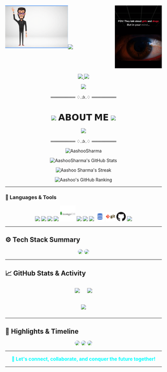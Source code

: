 <img src="./hello.gif" width="40%" /><img align='center' src="https://media.giphy.com/media/M9gbBd9nbDrOTu1Mqx/giphy.gif" width="30%"><img align='right' src="Mythinking.gif" width="30%">


<!--![Thinking](./Mythinking.gif)-->
<!--[![Watch the video](thumbnail.jpg)](My-mind-thinking.mp4)-->

<br><br><br>

<p align="center">
  <a href="https://www.linkedin.com/in/aashoosharma">
    <img src="https://img.shields.io/badge/Aashoo-Linkedin-0ff?style=for-the-badge&logo=linkedin" />
  </a>
  <a href="https://aashoosharma.netlify.app">
    <img src="https://img.shields.io/badge/Aashoo-Website-ff1493?style=for-the-badge&logo=firefox" />
  </a>
</p>
<!--<img src="./hello.gif">
<br>
<p align="center">
<a href="https://www.linkedin.com/in/aashoosharma"><img src="https://img.shields.io/badge/Aashoo-Linkedin-blue?style=for-the-badge&logo=appveyor" />
<a href="https://aashoosharma.netlify.app"><img src="https://img.shields.io/badge/Aashoo-Website-red?style=for-the-badge&logo=appveyor" />
</p>-->

 <p align="center">
  <img src="https://readme-typing-svg.herokuapp.com?color=0FF&lines=Hello+👋+I+am+Aashoo;Cybersecurity+%26+DevOps+Engineer;IoT+Enthusiast+%F0%9F%9A%80;AI+%26+ML+Lover+🤖" />
</p>

<div align="center" >════════ ♢.✰.♢ ════════</div>

<h1 align="center" ><img src="https://emojis.slackmojis.com/emojis/images/1531849430/4246/blob-sunglasses.gif?1531849430" width="30"/> 𝗔𝗕𝗢𝗨𝗧 𝗠𝗘 <img src="https://media.giphy.com/media/12oufCB0MyZ1Go/giphy.gif" width="50"></h1>

<p align="center">
  <img src="https://readme-typing-svg.herokuapp.com?font=Orbitron&size=20&duration=6000&color=FF0000&vCenter=true&multiline=true&width=900&height=100&lines=I’m+a+𝘽.𝙏𝙚𝙘𝙝+𝘾𝙎𝙀+2𝙣𝙙-𝙮𝙚𝙖𝙧+(4𝙩𝙝+𝙨𝙚𝙢𝙚𝙨𝙩𝙚𝙧)+student+at+𝗣𝗼𝗼𝗿𝗻𝗶𝗺𝗮+𝗖𝗼𝗹𝗹𝗲𝗴𝗲;passionate+about+building+𝗶𝗻𝗻𝗼𝘃𝗮𝘁𝗶𝘃𝗲+𝘀𝗼𝗹𝘂𝘁𝗶𝗼𝗻𝘀+in+𝘾𝙮𝙗𝙚𝙧𝙨𝙚𝙘𝙪𝙧𝙞𝙩𝙮%2C+𝘿𝙚𝙫𝙊𝙥𝙨%2C+𝙄𝙤𝙏%2C+𝙋𝙮𝙩𝙝𝙤𝙣%2C+𝙖𝙣𝙙+𝘼𝙄.;My+journey+includes+solid+𝘁𝗲𝗰𝗵𝗻𝗶𝗰𝗮𝗹+𝘀𝗸𝗶𝗹𝗹𝘀+and+𝗺𝗲𝗻𝘁𝗼𝗿𝗶𝗻𝗴+experience." />
</p>
<!--
<p align="center">
  <img src="https://readme-typing-svg.herokuapp.com?font=Orbitron&size=20&duration=6000&color=FFFF00&vCenter=true&multiline=true&width=900&height=100&lines=I’m+a+𝘽.𝙏𝙚𝙘𝙝+𝘾𝙎𝙀+2𝙣𝙙-𝙮𝙚𝙖𝙧+(4𝙩𝙝+𝙨𝙚𝙢𝙚𝙨𝙩𝙚𝙧)+student+at+𝗣𝗼𝗼𝗿𝗻𝗶𝗺𝗮+𝗖𝗼𝗹𝗹𝗲𝗴𝗲;passionate+about+building+𝗶𝗻𝗻𝗼𝘃𝗮𝘁𝗶𝘃𝗲+𝘀𝗼𝗹𝘂𝘁𝗶𝗼𝗻𝘀+in+𝘾𝙮𝙗𝙚𝙧𝙨𝙚𝙘𝙪𝙧𝙞𝙩𝙮%2C+𝘿𝙚𝙫𝙊𝙥𝙨%2C+𝙄𝙤𝙏%2C+𝙋𝙮𝙩𝙝𝙤𝙣%2C+𝙖𝙣𝙙+𝘼𝙄.;My+journey+includes+solid+𝘁𝗲𝗰𝗵𝗻𝗶𝗰𝗮𝗹+𝘀𝗸𝗶𝗹𝗹𝘀+and+𝗺𝗲𝗻𝘁𝗼𝗿𝗶𝗻𝗴+experience." />
</p>
-->
<!--
I’m a 𝘽.𝙏𝙚𝙘𝙝 𝘾𝙎𝙀 2𝙣𝙙-𝙮𝙚𝙖𝙧 (4𝙩𝙝 𝙨𝙚𝙢𝙚𝙨𝙩𝙚𝙧) student at 𝗣𝗼𝗼𝗿𝗻𝗶𝗺𝗮 𝗖𝗼𝗹𝗹𝗲𝗴𝗲, passionate about building 𝗶𝗻𝗻𝗼𝘃𝗮𝘁𝗶𝘃𝗲 𝘀𝗼𝗹𝘂𝘁𝗶𝗼𝗻𝘀 in 𝘾𝙮𝙗𝙚𝙧𝙨𝙚𝙘𝙪𝙧𝙞𝙩𝙮, 𝘿𝙚𝙫𝙊𝙥𝙨, 𝙄𝙤𝙏, 𝙋𝙮𝙩𝙝𝙤𝙣, 𝙖𝙣𝙙 𝘼𝙄. My journey includes solid 𝘁𝗲𝗰𝗵𝗻𝗶𝗰𝗮𝗹 𝘀𝗸𝗶𝗹𝗹𝘀 and 𝗺𝗲𝗻𝘁𝗼𝗿𝗶𝗻𝗴 experience.
-->
<div align="center" >════════ ♢.✰.♢ ════════</div>
<!--<h3 align="center">devOps Engineer</h3>-->
<p align="center"> <img src="https://komarev.com/ghpvc/?username=AashooSharma&label=Profile%20views&color=0e75b6&style=flat" alt="AashooSharma" /> </p>

<p align="center">
  <img src="https://github-readme-stats.vercel.app/api?username=AashooSharma&show_icons=true&theme=tokyonight&hide_border=true&border_radius=15" alt="AashooSharma's GitHub Stats" />
</p>

<p align="center">
  <img src="https://github-readme-streak-stats.herokuapp.com/?user=AashooSharma&theme=tokyonight&hide_border=true&border_radius=15" alt="Aashoo Sharma's Streak" />
</p>

<p align="center">
  <img src="https://github-readme-stats.vercel.app/api?username=aashoosharma&rank_icon=percentile" alt="Aashoo's GitHub Ranking" />
</p>

---

### 🚀 Languages & Tools

<p align="center">
  <img src="https://seeklogo.com/images/C/c-logo-43CE78FF9C-seeklogo.com.png" width="30px" />
  <img src="https://github.com/mohitjaisal/ImageStore/blob/master/RawImages/html.png" width="30px" />
  <img src="https://github.com/mohitjaisal/ImageStore/blob/master/RawImages/css.png" width="30px" />
  <img src="https://github.com/mohitjaisal/ImageStore/blob/master/RawImages/javascript.png" width="30px" />
  <img src="https://raw.githubusercontent.com/github/explore/80688e429a7d4ef2fca1e82350fe8e3517d3494d/topics/mongodb/mongodb.png" width="50px" />
  <img src="https://www.vectorlogo.zone/logos/expressjs/expressjs-icon.svg" width="50px" />
  <img src="https://github.com/mohitjaisal/ImageStore/blob/master/RawImages/react.png" width="30px" />
  <img src="https://www.vectorlogo.zone/logos/nodejs/nodejs-icon.svg" width="30px" />
  <img src="https://raw.githubusercontent.com/github/explore/80688e429a7d4ef2fca1e82350fe8e3517d3494d/topics/sql/sql.png" width="30px" />
  <img src="https://raw.githubusercontent.com/github/explore/80688e429a7d4ef2fca1e82350fe8e3517d3494d/topics/git/git.png" width="30px" />
  <img src="https://raw.githubusercontent.com/github/explore/78df643247d429f6cc873026c0622819ad797942/topics/github/github.png" width="30px" />
  <img src="https://github.com/mohitjaisal/ImageStore/blob/master/RawImages/visual-studio-code.png" width="30px" />
</p>

---

## ⚙️ Tech Stack Summary

<p align="center">
  <img src="https://github-profile-summary-cards.vercel.app/api/cards/repos-per-language?username=aashoosharma&theme=tokyonight" style="border-radius: 15px;" />
  <img src="https://github-profile-summary-cards.vercel.app/api/cards/most-commit-language?username=aashoosharma&theme=tokyonight" style="border-radius: 15px;" />
</p>

---

## 📈 GitHub Stats & Activity

<p align="center">
  <img src="https://github-readme-stats.vercel.app/api?username=aashoosharma&show_icons=true&theme=tokyonight&hide_border=true&border_radius=15" style="margin: 10px;" />
  <img src="https://github-readme-stats.vercel.app/api/top-langs/?username=aashoosharma&layout=compact&theme=tokyonight&hide_border=true&border_radius=15" style="margin: 10px;" />
</p>

<p align="center">
  <img src="https://github-readme-activity-graph.vercel.app/graph?username=aashoosharma&theme=tokyo-night&hide_border=true&border_radius=15" style="margin: 10px;" />
</p>

---

## 🌟 Highlights & Timeline

<p align="center">
  <img src="https://github-profile-summary-cards.vercel.app/api/cards/profile-details?username=aashoosharma&theme=tokyonight" style="border-radius: 15px;" />
  <img src="https://github-profile-summary-cards.vercel.app/api/cards/stats?username=aashoosharma&theme=tokyonight" style="border-radius: 15px;" />
  <img src="https://github-profile-summary-cards.vercel.app/api/cards/productive-time?username=aashoosharma&theme=tokyonight&utcOffset=8" style="border-radius: 15px;" />
</p>

---

<p align="center" style="color: #0ff; font-weight: bold; font-size: 1.1em;">
  🚀 Let's connect, collaborate, and conquer the future together!
</p>

---

<!---
- 👋 Hi, I’m @AashooSharma
- 👀 I’m interested in Cybersecurity, DevOps, IoT, AI, ML
- 🌱 Currently learning full-stack & AI
- 💞️ Always up for collaboration on exciting futuristic tech
- 📫 Reach me at: aashoosharma8290@gmail.com
--->


<!--    
<p>&nbsp;<img align="center" src="https://github-readme-stats.vercel.app/api?username=AashooSharma&show_icons=true&locale=en" alt="AashooSharma" /></p>
<p><img align="center" src="https://github-readme-streak-stats.herokuapp.com/?user=AashooSharma&" alt="Aashoo Sharma" /></p>

### Languages and Tools:

<img align="left" alt="C++" width="26px" src="https://seeklogo.com/images/C/c-logo-43CE78FF9C-seeklogo.com.png" />

<img align="left" alt="HTML5" width="26px" src="https://github.com/mohitjaisal/ImageStore/blob/master/RawImages/html.png" />
<img align="left" alt="CSS3" width="26px" src="https://github.com/mohitjaisal/ImageStore/blob/master/RawImages/css.png" />
<img align="left" alt="JavaScript" width="26px" src="https://github.com/mohitjaisal/ImageStore/blob/master/RawImages/javascript.png" />
<img align="left" alt="MongoDB" width="56.1px" src="https://raw.githubusercontent.com/github/explore/80688e429a7d4ef2fca1e82350fe8e3517d3494d/topics/mongodb/mongodb.png" />
<img align="left" alt="express" width="56px" src="https://www.vectorlogo.zone/logos/expressjs/expressjs-ar21.svg" />
<img align="left" alt="React" width="36px" src="https://github.com/mohitjaisal/ImageStore/blob/master/RawImages/react.png" />
<img align="left" alt="Node.js" width="36px" src="https://www.vectorlogo.zone/logos/nodejs/nodejs-ar21.svg" />
<img align="left" alt="SQL" width="36px" src="https://raw.githubusercontent.com/github/explore/80688e429a7d4ef2fca1e82350fe8e3517d3494d/topics/sql/sql.png" />
<img align="left" alt="Git" width="36px" src="https://raw.githubusercontent.com/github/explore/80688e429a7d4ef2fca1e82350fe8e3517d3494d/topics/git/git.png" />
<img align="left" alt="GitHub" width="36px" src="https://raw.githubusercontent.com/github/explore/78df643247d429f6cc873026c0622819ad797942/topics/github/github.png" />
<img align="left" alt="Visual Studio Code" width="36px" src="https://github.com/mohitjaisal/ImageStore/blob/master/RawImages/visual-studio-code.png" />
<br />
<br />

## ⚙️ Technology Stack  

<p align="center">
  <img src="https://github-profile-summary-cards.vercel.app/api/cards/repos-per-language?username=aashoosharma&theme=tokyonight" alt="Repos per Language" style="border-radius: 15px;">
  <img src="https://github-profile-summary-cards.vercel.app/api/cards/most-commit-language?username=aashoosharma&theme=tokyonight" alt="Most Used Languages" style="border-radius: 15px;">
</p>

---

## 📊 GitHub Stats  

<p align="center">
  <img src="https://github-readme-stats.vercel.app/api?username=aashoosharma&show_icons=true&theme=tokyonight&hide_border=true&card_width=300" alt="GitHub Stats" style="border-radius: 15px;">
  <img src="https://github-readme-stats.vercel.app/api/top-langs/?username=aashoosharma&layout=compact&theme=tokyonight&hide_border=true&card_width=300" alt="Top Languages" style="border-radius: 15px;">
</p>

---

## 🔥 Contribution Graph  

<p align="center">
  <img src="https://github-readme-activity-graph.vercel.app/graph?username=aashoosharma&theme=tokyo-night&hide_border=true" alt="Commit Graph" style="border-radius: 15px;">
</p>

---

## 🔍 Activity Overview  

<p align="center">
  <img src="https://github-profile-summary-cards.vercel.app/api/cards/profile-details?username=aashoosharma&theme=tokyonight" alt="GitHub Summary" style="border-radius: 15px;">
  <img src="https://github-profile-summary-cards.vercel.app/api/cards/stats?username=aashoosharma&theme=tokyonight" alt="GitHub Stats" style="border-radius: 15px;">
  <img src="https://github-profile-summary-cards.vercel.app/api/cards/productive-time?username=aashoosharma&theme=tokyonight&utcOffset=8" alt="Productive Time" style="border-radius: 15px;">
</p>

---


*   Shows user rank percentile instead of rank level

<!---
- 👋 Hi, I’m @AashooSharma
- 👀 I’m interested in ...
- 🌱 I’m currently learning ...
- 💞️ I’m looking to collaborate on ...
- 📫 How to reach me ...
--->

<!---
AashooSharma/AashooSharma is a ✨ special ✨ repository because its `README.md` (this file) appears on your GitHub profile.
You can click the Preview link to take a look at your changes.
--->
